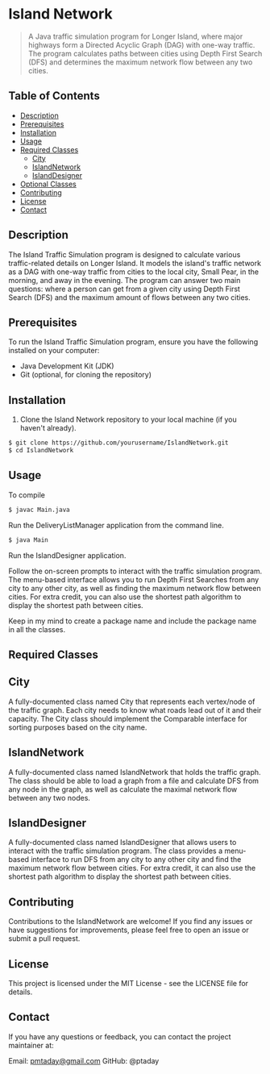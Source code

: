 # Island Network

> A Java traffic simulation program for Longer Island, where major highways form a Directed Acyclic Graph (DAG) with one-way traffic. The program calculates paths between cities using Depth First Search (DFS) and determines the maximum network flow between any two cities.

## Table of Contents

- [Description](#description)
- [Prerequisites](#prerequisites)
- [Installation](#installation)
- [Usage](#usage)
- [Required Classes](#required-classes)
  - [City](#city)
  - [IslandNetwork](#islandnetwork)
  - [IslandDesigner](#islanddesigner)
- [Optional Classes](#optional-classes)
- [Contributing](#contributing)
- [License](#license)
- [Contact](#contact)

## Description

The Island Traffic Simulation program is designed to calculate various traffic-related details on Longer Island. It models the island's traffic network as a DAG with one-way traffic from cities to the local city, Small Pear, in the morning, and away in the evening. The program can answer two main questions: where a person can get from a given city using Depth First Search (DFS) and the maximum amount of flows between any two cities.

## Prerequisites

To run the Island Traffic Simulation program, ensure you have the following installed on your computer:

- Java Development Kit (JDK)
- Git (optional, for cloning the repository)

## Installation

1. Clone the Island Network repository to your local machine (if you haven't already).

```bash
$ git clone https://github.com/yourusername/IslandNetwork.git
$ cd IslandNetwork
```
## Usage
To compile 
```bash
$ javac Main.java
```
Run the DeliveryListManager application from the command line.
```bash
$ java Main
```
Run the IslandDesigner application.

Follow the on-screen prompts to interact with the traffic simulation program. The menu-based interface allows you to run Depth First Searches from any city to any other city, as well as finding the maximum network flow between cities. For extra credit, you can also use the shortest path algorithm to display the shortest path between cities.

Keep in my mind to create a package name and include the package name in all the classes.

## Required Classes

## City
A fully-documented class named City that represents each vertex/node of the traffic graph. Each city needs to know what roads lead out of it and their capacity. The City class should implement the Comparable interface for sorting purposes based on the city name.

## IslandNetwork
A fully-documented class named IslandNetwork that holds the traffic graph. The class should be able to load a graph from a file and calculate DFS from any node in the graph, as well as calculate the maximal network flow between any two nodes.

## IslandDesigner
A fully-documented class named IslandDesigner that allows users to interact with the traffic simulation program. The class provides a menu-based interface to run DFS from any city to any other city and find the maximum network flow between cities. For extra credit, it can also use the shortest path algorithm to display the shortest path between cities.

## Contributing
Contributions to the IslandNetwork are welcome! If you find any issues or have suggestions for improvements, please feel free to open an issue or submit a pull request.

## License
This project is licensed under the MIT License - see the LICENSE file for details.

## Contact
If you have any questions or feedback, you can contact the project maintainer at:

Email: pmtaday@gmail.com
GitHub: @ptaday
